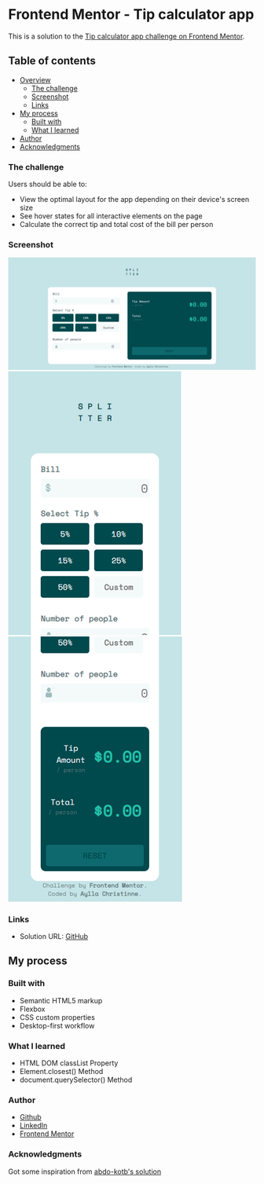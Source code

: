 # Frontend Mentor - Tip calculator app

This is a solution to the [Tip calculator app challenge on Frontend Mentor](https://www.frontendmentor.io/challenges/tip-calculator-app-ugJNGbJUX).

## Table of contents

- [Overview](#overview)
  - [The challenge](#the-challenge)
  - [Screenshot](#screenshot)
  - [Links](#links)
- [My process](#my-process)
  - [Built with](#built-with)
  - [What I learned](#what-i-learned)
- [Author](#author)
- [Acknowledgments](#acknowledgments)

### The challenge

Users should be able to:

- View the optimal layout for the app depending on their device's screen size
- See hover states for all interactive elements on the page
- Calculate the correct tip and total cost of the bill per person

### Screenshot

![desktop-screenshot](/design/splitter-desktop.PNG?raw=true "Desktop")
![mobile-screenshot](/design/splitter-mobile1.PNG?raw=true "Mobile")
![mobile-screenshot](/design/splitter-mobile2.PNG?raw=true)


### Links

- Solution URL: [GitHub](https://github.com/AyllaChristinne/tip-calculator)

## My process

### Built with

- Semantic HTML5 markup
- Flexbox
- CSS custom properties
- Desktop-first workflow

### What I learned
- HTML DOM classList Property
- Element.closest() Method
- document.querySelector() Method


### Author
- [Github](https://github.com/AyllaChristinne)
- [LinkedIn](https://www.linkedin.com/in/aylla-christinne-766892173/)
- [Frontend Mentor](https://www.frontendmentor.io/profile/AyllaChristinne)

### Acknowledgments
Got some inspiration from [abdo-kotb's solution](https://github.com/abdo-kotb/tip-calculator-app/tree/544d7189f6be00dfa870cedeb75096dca3dc8be0)

